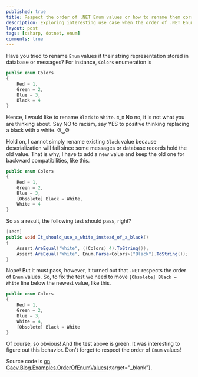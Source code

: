```yaml
---
published: true
title: Respect the order of .NET Enum values or how to rename them correctly
description: Exploring interesting use case when the order of .NET Enum values really makes sense
layout: post
tags: [csharp, dotnet, enum]
comments: true
---
```


Have you tried to rename `Enum` values if their string representation stored in database or messages? For instance, `Colors` enumeration is

```c#
public enum Colors
{
    Red = 1,
    Green = 2,
    Blue = 3,
    Black = 4
}
```

Hence, I would like to rename `Black` to `White`. ಠ_ಠ No no, it is not what you are thinking about. Say NO to racism, say YES to positive thinking replacing a black with a white. ʘ‿ʘ

Hold on, I cannot simply rename existing `Black` value because deserialization will fail since some messages or database records hold the old value. That is why, I have to add a new value and keep the old one for backward compatibilities, like this.

```c#
public enum Colors
{
    Red = 1,
    Green = 2,
    Blue = 3,
    [Obsolete] Black = White,
    White = 4
}
```

So as a result, the following test should pass, right?

```c#
[Test]
public void It_should_use_a_white_instead_of_a_black()
{
    Assert.AreEqual("White", ((Colors) 4).ToString());
    Assert.AreEqual("White", Enum.Parse<Colors>("Black").ToString());
}
```

Nope! But it must pass, however, it turned out that `.NET` respects the order of `Enum` values. So, to fix the test we need to move `[Obsolete] Black = White` line below the newest value, like this.

```c#
public enum Colors
{
    Red = 1,
    Green = 2,
    Blue = 3,
    White = 4,
    [Obsolete] Black = White
}
```

Of course, so obvious! And the test above is green. It was interesting to figure out this behavior. Don't forget to respect the order of `Enum` values!

Source code is [on Gaev.Blog.Examples.OrderOfEnumValues](https://github.com/gaevoy/Gaev.Blog.Examples/blob/2.4.0/Gaev.Blog.Examples.OrderOfEnumValues/OrderOfEnumValuesMatters.cs){:target="_blank"}.
